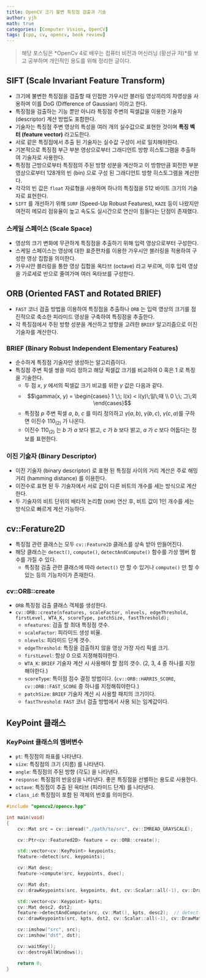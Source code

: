 ```yaml
---
title: OpenCV 크기 불변 특징점 검출과 기술
author: yjh
math: true
categories: [Computer Vision, OpenCV]
tags: [cpp, cv, opencv, book review]
---
```


> 해당 포스팅은 *OpenCv 4로 배우는 컴퓨터 비전과 머신러닝 (황선규 저)*를 보고 공부하며 개인적인 용도를 위해 정리한 글이다.

## SIFT (Scale Invariant Feature Transform)

- 크기에 불변한 특징점을 검출할 때 인접한 가우시안 블러링 영상끼리의 차영상을 사용하며 이를 DoG (Difference of Gaussian) 이라고 한다.
- 특징점을 검출하는 기능 뿐만 아니라 특징점 주변의 픽셀값을 이용한 기술자 (descriptor) 계산 방법도 포함한다.
- 기술자는 특징점 주변 영상의 특성을 여러 개의 실수값으로 표현한 것이며 **특징 벡터 (feature vector)** 라고도한다.
- 서로 같은 특징점에서 추출 된 기술자는 실수값 구성이 서로 일치해야한다.
- 기본적으로 특징점 부근 부분 영상으로부터 그래디언트 방향 히스토그램을 추출하여 기술자로 사용한다.
- 특징점 근방으로부터 특징점의 주된 방향 성분을 계산하고 이 방향만큼 회전한 부분 영상으로부터 128개의 빈 (bin) 으로 구성 된 그래디언트 방향 히스토그램을 계산한다.
- 각각의 빈 값은 `float` 자료형을 사용하며 하나의 특징점을 512 바이트 크기의 기술자로 표현한다.
- `SIFT` 를 개선하기 위해 `SURF` (Speed-Up Robust Features), `KAZE` 등이 나왔지만 여전히 메모리 점유율이 높고 속도도 실시간으로 연산이 힘들다는 단점이 존재했다.

### 스케일 스페이스 (Scale Space)

- 영상의 크기 변화에 무관하게 특징점을 추출하기 위해 입력 영상으로부터 구성한다.
- 스케일 스페이스는 영상에 대한 표준편차를 이용한 가우시안 블러링을 적용하여 구성한 영상 집합을 의미한다.
- 가우시안 블러링을 통한 영상 집합을 옥타브 (octave) 라고 부르며, 이후 입력 영상을 가로세로 반으로 줄여가며 여러 옥타브를 구성한다.

## ORB (Oriented FAST and Rotated BRIEF)

- `FAST` 코너 검출 방법을 이용하여 특징점을 추출하나 `ORB` 는 입력 영상의 크기를 점진적으로 축소한 피라미드 영상을 구축하여 특징점을 추출한다.
- 각 특징점에서 주된 방향 성분을 계산하고 방향을 고려한 `BRIEF` 알고리즘으로 이진 기술자를 계산한다.

### BRIEF (Binary Robust Independent Elementary Features)

- 순수하게 특징점 기술자만 생성하는 알고리즘이다.
- 특징점 주변 픽셀 쌍을 미리 정하고 해당 픽셀값 크기를 비교하여 0 혹은 1 로 특징을 기술한다.
  - 두 점 $x$, $y$ 에서의 픽셀값 크기 비교를 위한 $\gamma$ 값은 다음과 같다.
  - $$\gamma(x, y) = \begin{cases} 1 \;\; I(x) < I(y)\;일\;때 \\ 0 \;\; 그\;외 \end{cases}$$
  - 특징점 $p$ 주변 픽셀 $a$, $b$, $c$ 를 미리 정의하고 $\gamma(a, b)$, $\gamma(b, c)$, $\gamma(c, a)$를 구하면 이진수 $110_{(2)}$ 가 나온다.
  - 이진수 $110_{(2)}$ 는 $b$ 가 $a$ 보다 밝고, $c$ 가 $b$ 보다 밝고, $a$ 가 $c$ 보다 어둡다는 정보를 표현한다.

### 이진 기술자 (Binary Descriptor)

- 이진 기술자 (binary descriptor) 로 표현 된 특징점 사이의 거리 계산은 주로 해밍 거리 (hamming distance) 를 이용한다.
- 이진수로 표현 된 두 기술자에서 서로 값이 다른 비트의 개수를 세는 방식으로 계산한다.
- 두 기술자의 비트 단위의 배타적 논리합 (`XOR`) 연산 후, 비트 값이 1인 개수를 세는 방식으로 빠르게 계산 가능하다.

## cv::Ferature2D

- 특징점 관련 클래스는 모두 `cv::Feature2D` 클래스를 상속 받아 만들어진다.
- 해당 클래스는 `detect()`, `compute()`, `detectAndCompute()` 함수를 가상 멤버 함수를 가질 수 있다.
  - 특징점 검출 관련 클래스에 따라 `detect()` 만 할 수 있거나 `compute()` 만 할 수 있는 등의 기능차이가 존재한다.

### cv::ORB::create

- `ORB` 특징점 검출 클래스 객체를 생성한다.
- `cv::ORB::create(nfeatures, scaleFactor, nlevels, edgeThreshold, firstLevel, WTA_K, scoreType, patchSize, fastThreshold);`
  - `nfeatures`: 검출 할 최대 특징점 갯수.
  - `scaleFactor`: 피라미드 생성 비율.
  - `nlevels`: 피라미드 단계 갯수.
  - `edgeThreshold`: 특징을 검출하지 않을 영상 가장 자리 픽셀 크기.
  - `firstLevel`: 항상 0 으로 지정해줘야한다.
  - `WTA_K`: `BRIEF` 기술자 계산 시 사용해야 할 점의 갯수. (2, 3, 4 중 하나를 지정해야한다.)
  - `scoreType`: 특이점 점수 결정 방법이다. (`cv::ORB::HARRIS_SCORE`, `cv::ORB::FAST_SCORE` 중 하나를 지정해줘야한다.)
  - `patchSize`: `BRIEF` 기술자 계산 시 사용할 패치의 크기이다.
  - `fastThreshold`: `FAST` 코너 검출 방법에서 사용 되는 임계값이다.

## KeyPoint 클래스

### KeyPoint 클래스의 멤버변수

- `pt`: 특징점의 좌표를 나타낸다.
- `size`: 특징점의 크기 (지름) 를 나타낸다.
- `angle`: 특징점의 주된 방향 (각도) 을 나타낸다.
- `response`: 특징점의 반응성을 나타낸다. 좋은 특징점을 선별하는 용도로 사용한다.
- `octave`: 특징점이 추출 된 옥타브 (피라미드 단계) 를 나타낸다.
- `class_id`: 특징점이 포함 된 객체의 번호를 의미한다.

```cpp
#include "opencv2/opencv.hpp"

int main(void)
{
    cv::Mat src = cv::imread("./path/to/src", cv::IMREAD_GRAYSCALE);

    cv::Ptr<cv::Featured2D> feature = cv::ORB::create();

    std::vector<cv::KeyPoint> keypoints;
    feature->detect(src, keypoints);

    cv::Mat desc;
    feature->compute(src, keypoints, dsec);

    cv::Mat dst;
    cv::drawKeypoints(src, keypoints, dst, cv::Scalar::all(-1), cv::DrawMatchesFlags::DRAW_RICH_KEYPOINTS);

    std::vector<cv::Keypoint> kpts;
    cv::Mat desc2, dst2;
    feature->detectAndCompute(src, cv::Mat(), kpts, desc2);  // detect(), compute() 를 한 번에 수행한다
    cv::drawKeypoints(src, kpts, dst2, cv::Scalar::all(-1), cv::DrawMatchesFlags::DRAW_RICH_KEYPOINTS);

    cv::imshow("src", src);
    cv::imshow("dst", dst);

    cv::waitKey();
    cv::destroyAllWindows();

    return 0;
}
```
